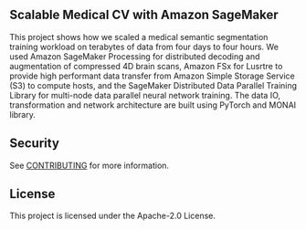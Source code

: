 ## Scalable Medical CV with Amazon SageMaker 
This project shows how we scaled a medical semantic segmentation training workload on terabytes of data from four days to four hours. We used Amazon SageMaker Processing for distributed decoding and augmentation of compressed 4D brain scans, Amazon FSx for Lusrtre to provide high performant data transfer from Amazon Simple Storage Service (S3) to compute hosts, and the SageMaker Distributed Data Parallel Training Library for multi-node data parallel neural network training. The data IO, transformation and network architecture are built using PyTorch and MONAI library.


## Security

See [CONTRIBUTING](CONTRIBUTING.md#security-issue-notifications) for more information.

## License

This project is licensed under the Apache-2.0 License.

